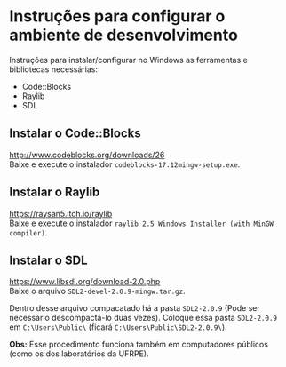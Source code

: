 # Instruções para configurar o ambiente de desenvolvimento
Instruções para instalar/configurar no Windows as ferramentas e bibliotecas necessárias:

* Code::Blocks
* Raylib
* SDL

<!-- TODO: adicionar instruções para VS e SDL para Visual C++ -->
<!-- TODO: adionionar links à lista acima para as respectivas seções -->



## Instalar o Code::Blocks
http://www.codeblocks.org/downloads/26  
Baixe e execute o instalador `codeblocks-17.12mingw-setup.exe`.


## Instalar o Raylib
https://raysan5.itch.io/raylib  
Baixe e execute o instalador `raylib 2.5 Windows Installer (with MinGW compiler)`.


## Instalar o SDL
https://www.libsdl.org/download-2.0.php  
Baixe o arquivo `SDL2-devel-2.0.9-mingw.tar.gz`.

Dentro desse arquivo compacatado há a pasta `SDL2-2.0.9` (Pode ser necessário descompactá-lo duas vezes). Coloque essa pasta `SDL2-2.0.9` em `C:\Users\Public\` (ficará `C:\Users\Public\SDL2-2.0.9\`).

**Obs:** Esse procedimento funciona também em computadores públicos (como os dos laboratórios da UFRPE).


